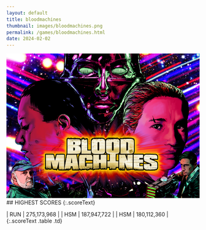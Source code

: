 ```yaml
---
layout: default
title: bloodmachines
thumbnail: images/bloodmachines.png
permalink: /games/bloodmachines.html
date: 2024-02-02
---
```


<img src="../images/bloodmachines.png" class="gameThumbnail img-fluid mx-auto align-middle">
## HIGHEST SCORES
{:.scoreText}

| RUN | 275,173,968 | 
| HSM | 187,947,722 | 
| HSM | 180,112,360 | 
{:.scoreText .table .td}
